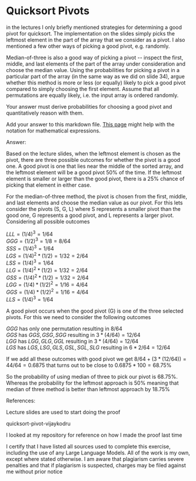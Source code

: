 # Quicksort Pivots

in the lectures I only briefly mentioned strategies for determining a good pivot
for quicksort. The implementation on the slides simply picks the leftmost
element in the part of the array that we consider as a pivot. I also mentioned a
few other ways of picking a good pivot, e.g. randomly.

Median-of-three is also a good way of picking a pivot -- inspect the first,
middle, and last elements of the part of the array under consideration and
choose the median value. Using the probabilities for picking a pivot in a
particular part of the array (in the same way as we did on slide 34), argue
whether this method is more or less (or equally) likely to pick a good pivot
compared to simply choosing the first element. Assume that all permutations are
equally likely, i.e. the input array is ordered randomly.

Your answer must derive probabilities for choosing a good pivot and
quantitatively reason with them.

Add your answer to this markdown file. [This
page](https://docs.github.com/en/get-started/writing-on-github/working-with-advanced-formatting/writing-mathematical-expressions)
might help with the notation for mathematical expressions.

Answer:

Based on the lecture slides, when the leftmost element is chosen as the pivot, there are three possible outcomes for whether the pivot is a good one. A good pivot is one that lies near the middle of the sorted array, and the leftmost element will be a good pivot 50% of the time. If the leftmost element is smaller or larger than the good pivot, there is a 25% chance of picking that element in either case.

For the median-of-three method, the pivot is chosen from the first, middle, and last elements and choose the median value as our pivot. For this lets consider the pivots (S, G, L) where S represents a smaller pivot than the good one, G represents a good pivot, and L represents a larger pivot. Considering all possible outcomes


$LLL = (1/4)^3 = 1/64$\
$GGG = (1/2)^3 = 1/8 = 8/64$\
$SSS = (1/4)^3 = 1/64$\
$LGS = (1/4)^2 * (1/2) = 1/32 = 2/64$\
$LSS = (1/4)^3 = 1/64$\
$LLG = (1/4)^2 * (1/2) = 1/32 = 2/64$\
$GSS = (1/4)^2 * (1/2) = 1/32 = 2/64$\
$LGG = (1/4) * (1/2)^2 = 1/16 = 4/64$\
$GGS = (1/4) * (1/2)^2 = 1/16 = 4/64$\
$LLS = (1/4)^3 = 1/64$

A good pivot occurs when the good pivot (G) is one of the three selected pivots. For this we need to consider the following outcomes

$GGG$ has only one permutation resulting in $8/64$\
$GGS$ has $GGS, GSG, SGG$ resulting in $3 * (4/64) = 12/64$\
$LGG$ has $LGG, GLG, GGL$ resulting in $3 * (4/64) = 12/64$\
$LGS$ has $LGS, LSG, GLS, GSL, SGL, SLG$ resulting in $6 * 2/64 = 12/64$

If we add all these outcomes with good pivot we get $8/64 + (3 * (12/64)) = 44/64 = 0.6875$ that turns out to be close to $0.6875 * 100 = 68.75$%

So the probability of using median of three to pick our pivot is 68.75%. Whereas the probability for the leftmost approach is 50% meaning that median of three method is better than leftmost approach by 18.75% 


References:

Lecture slides are used to start doing the proof

quicksort-pivot-vijaykodru

I looked at my repository for reference on how I made the proof last time

I certify that I have listed all sources used to complete this exercise, including the use of any Large Language Models. All of the work is my own, except where stated otherwise. I am aware that plagiarism carries severe penalties and that if plagiarism is suspected, charges may be filed against me without prior notice
